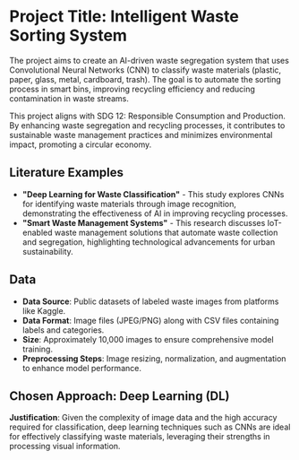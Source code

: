 # Project Title: Intelligent Waste Sorting System

The project aims to create an AI-driven waste segregation system that uses Convolutional Neural Networks (CNN) to classify waste materials (plastic, paper, glass, metal, cardboard, trash). The goal is to automate the sorting process in smart bins, improving recycling efficiency and reducing contamination in waste streams.

This project aligns with SDG 12: Responsible Consumption and Production. By enhancing waste segregation and recycling processes, it contributes to sustainable waste management practices and minimizes environmental impact, promoting a circular economy.

## Literature Examples
- **"Deep Learning for Waste Classification"** - This study explores CNNs for identifying waste materials through image recognition, demonstrating the effectiveness of AI in improving recycling processes.
- **"Smart Waste Management Systems"** - This research discusses IoT-enabled waste management solutions that automate waste collection and segregation, highlighting technological advancements for urban sustainability.

## Data
- **Data Source**: Public datasets of labeled waste images from platforms like Kaggle.
- **Data Format**: Image files (JPEG/PNG) along with CSV files containing labels and categories.
- **Size**: Approximately 10,000 images to ensure comprehensive model training.
- **Preprocessing Steps**: Image resizing, normalization, and augmentation to enhance model performance.

## Chosen Approach: Deep Learning (DL)
**Justification**: Given the complexity of image data and the high accuracy required for classification, deep learning techniques such as CNNs are ideal for effectively classifying waste materials, leveraging their strengths in processing visual information.